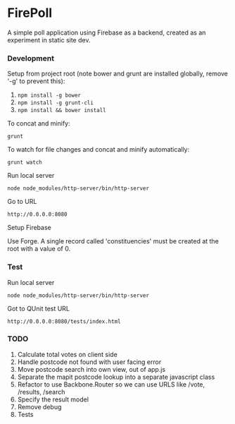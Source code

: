 # FirePoll

A simple poll application using Firebase as a backend, created as an experiment in static site dev.

### Development

Setup from project root (note bower and grunt are installed globally, remove '-g' to prevent this):

1. `npm install -g bower`
1. `npm install -g grunt-cli`
1. `npm install && bower install`

To concat and minify:
```
grunt
```

To watch for file changes and concat and minify automatically:
```
grunt watch
```

Run local server
```
node node_modules/http-server/bin/http-server
```

Go to URL
```
http://0.0.0.0:8080
```

Setup Firebase

Use Forge.
A single record called 'constituencies' must be created at the root with a value of 0.

### Test

Run local server
```
node node_modules/http-server/bin/http-server
```

Got to QUnit test URL
```
http://0.0.0.0:8080/tests/index.html
```


### TODO

1. Calculate total votes on client side
1. Handle postcode not found with user facing error
1. Move postcode search into own view, out of app.js
1. Separate the mapit postcode lookup into a separate javascript class
1. Refactor to use Backbone.Router so we can use URLS like /vote, /results, /search
1. Specify the result model
1. Remove debug
1. Tests



